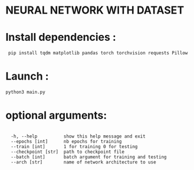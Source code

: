 # NEURAL NETWORK WITH DATASET

# Install dependencies : 

`` pip install tqdm matplotlib pandas torch torchvision requests Pillow``

# Launch : 

`` python3 main.py ``

# optional arguments:
```

  -h, --help          show this help message and exit 
  --epochs [int]      nb epochs for training
  --train [int]       1 for training 0 for testing
  --checkpoint [str]  path to checkpoint file
  --batch [int]       batch argument for training and testing
  --arch [str]        name of network architecture to use
```
